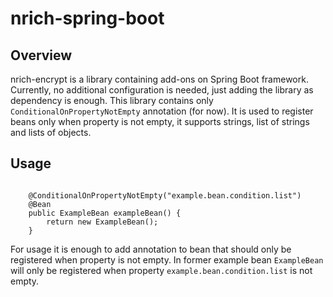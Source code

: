 # nrich-spring-boot

## Overview

nrich-encrypt is a library containing add-ons on Spring Boot framework. Currently, no additional configuration is needed, just adding the library as dependency is enough.
This library contains only `ConditionalOnPropertyNotEmpty` annotation (for now). It is used to register beans only when property is not empty, it supports strings, list of strings and lists of
objects.

## Usage

```

    @ConditionalOnPropertyNotEmpty("example.bean.condition.list")
    @Bean
    public ExampleBean exampleBean() {
        return new ExampleBean();
    }

```

For usage it is enough to add annotation to bean that should only be registered when property is not empty. In former example bean `ExampleBean`
will only be registered when property `example.bean.condition.list` is not empty.
